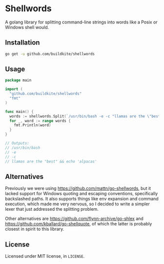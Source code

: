 Shellwords
===========

A golang library for splitting command-line strings into words like a Posix or Windows shell would.

## Installation

```bash
go get -u github.com/buildkite/shellwords
```

## Usage

```go
package main

import (
  "github.com/buildkite/shellwords"
  "fmt"
)

func main() {
  words := shellwords.Split(`/usr/bin/bash -e -c "llamas are the \"best\" && echo 'alpacas'"`)
  for _, word := range words {
    fmt.Println(word)
  }
}

// Outputs:
// /usr/bin/bash
// -e
// -c
// llamas are the "best" && echo 'alpacas'
```

## Alternatives

Previously we were using https://github.com/mattn/go-shellwords, but it lacked support for Windows quoting and escaping conventions, specifically backslashed paths. It also supports things like env expansion and command execution, which made me very nervous, so I decided to write a simpler lexer that just addressed the splitting problem.

Other alternatives are https://github.com/flynn-archive/go-shlex and https://github.com/kballard/go-shellquote, of which the latter is probably closest in spirit to this library.

## License

Licensed under MIT license, in `LICENSE`.

